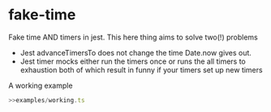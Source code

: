 # fake-time

Fake time AND timers in jest.  This here thing aims to solve two(!) problems
 - Jest advanceTimersTo does not change the time Date.now gives out.
 - Jest timer mocks either run the timers once or runs the all timers to 
      exhaustion both of which result in funny if your timers set up new timers

A working example

```js
>>examples/working.ts
```
